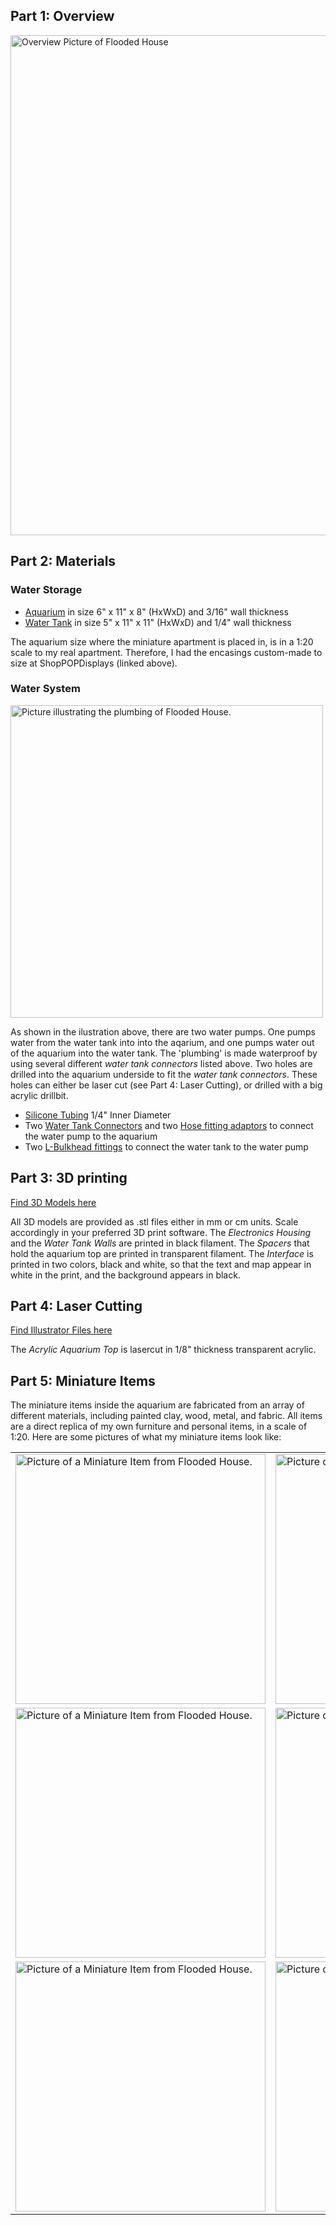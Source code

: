 ## Part 1: Overview
<img src="/../main/Pictures/OverviewSketch.jpg" alt="Overview Picture of Flooded House" width="800">

## Part 2: Materials

### Water Storage
- [Aquarium](https://www.shoppopdisplays.com/CS001/5-sided-clear-acrylic-box-custom-size.html?list=Category%20Listing) in size 6" x 11" x 8" (HxWxD) and 3/16" wall thickness
- [Water Tank](https://www.shoppopdisplays.com/CS001/5-sided-clear-acrylic-box-custom-size.html?list=Category%20Listing) in size 5" x 11" x 11" (HxWxD) and 1/4" wall thickness

The aquarium size where the miniature apartment is placed in, is in a 1:20 scale to my real apartment. Therefore, I had the encasings custom-made to size at ShopPOPDisplays (linked above). 

### Water System

<img src="/../main/Pictures/PlumbinSketch.jpg" alt="Picture illustrating the plumbing of Flooded House." width="500">

As shown in the ilustration above, there are two water pumps. One pumps water from the water tank into into the aqarium, and one pumps water out of the aquarium into the water tank. The 'plumbing' is made waterproof by using several different _water tank connectors_ listed above. Two holes are drilled into the aquarium underside to fit the _water tank connectors_. These holes can either be laser cut (see Part 4: Laser Cutting), or drilled with a big acrylic drillbit. 

- [Silicone Tubing](https://www.amazon.com/dp/B07W5TGX8B?psc=1&ref=ppx_yo2ov_dt_b_product_details) 1/4" Inner Diameter
- Two [Water Tank Connectors](https://www.amazon.com/dp/B07GPP23K9?ref=ppx_yo2ov_dt_b_product_details&th=1) and two [Hose fitting adaptors](https://www.harfington.com/products/p-1114801?variant=42673303945465) to connect the water pump to the aquarium
- Two [L-Bulkhead fittings](https://www.amazon.com/dp/B08J86HS2W?ref=ppx_yo2ov_dt_b_product_details&th=1) to connect the water tank to the water pump


## Part 3: 3D printing
[Find 3D Models here](/Fabrication/3D%20Printing)

All 3D models are provided as .stl files either in mm or cm units. Scale accordingly in your preferred 3D print software. 
The _Electronics Housing_ and the _Water Tank Walls_ are printed in black filament. The _Spacers_ that hold the aquarium top are printed in transparent filament. The _Interface_ is printed in two colors, black and white, so that the text and map appear in white in the print, and the background appears in black. 

## Part 4: Laser Cutting
[Find Illustrator Files here](/Fabrication/Laser%20Cutting)

The _Acrylic Aquarium Top_ is lasercut in 1/8" thickness transparent acrylic. 

## Part 5: Miniature Items

The miniature items inside the aquarium are fabricated from an array of different materials, including painted clay, wood, metal, and fabric. 
All items are a direct replica of my own furniture and personal items, in a scale of 1:20. Here are some pictures of what my miniature items look like: 

<table>
  <tr>
    <td>
      <img src="/../main/Pictures/3DprintFilament.JPG" alt="Picture of a Miniature Item from Flooded House." width="400">
    </td>
    <td>
      <img src="/../main/Pictures/CoffeeTable.JPG" alt="Picture of a Miniature Item from Flooded House." width="400">
    </td>
  </tr>
  <tr>
    <td>
      <img src="/../main/Pictures/Plant.JPG" alt="Picture of a Miniature Item from Flooded House." width="400">
    </td>
    <td>
      <img src="/../main/Pictures/Chair.JPG" alt="Picture of a Miniature Item from Flooded House." width="400">
    </td>
  </tr>
  <tr>
    <td>
      <img src="/../main/Pictures/Nightshelf.JPG" alt="Picture of a Miniature Item from Flooded House." width="400">
    </td>
    <td>
      <img src="/../main/Pictures/Teddys.JPG" alt="Picture of a Miniature Item from Flooded House." width="400">
    </td>
  </tr>
</table>

